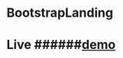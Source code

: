 # BootstrapLanding

# Live ######[demo](https://62b7357a8a18c31571bbe79d--luxury-parfait-cad832.netlify.app)
